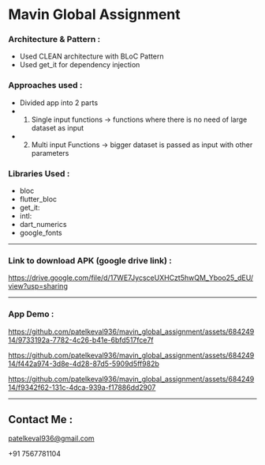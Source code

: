# Mavin Global Assignment

### Architecture & Pattern : 
* Used CLEAN architecture with BLoC Pattern
* Used get_it for dependency injection

### Approaches used :
* Divided app into 2 parts
* 1. Single input functions -> functions where there is no need of large dataset as input
* 2. Multi input Functions -> bigger dataset is passed as input with other parameters

### Libraries Used :
*  bloc
*  flutter_bloc
*  get_it:
*  intl:
*  dart_numerics
*  google_fonts

_____________

### Link to download APK (google drive link) : 

https://drive.google.com/file/d/17WE7JycsceUXHCzt5hwQM_Yboo25_dEU/view?usp=sharing

______________

### App Demo : 

https://github.com/patelkeval936/mavin_global_assignment/assets/68424914/9733192a-7782-4c26-b41e-6bfd517fce7f

https://github.com/patelkeval936/mavin_global_assignment/assets/68424914/f442a974-3d8e-4d28-87d5-5909d5ff982b

https://github.com/patelkeval936/mavin_global_assignment/assets/68424914/f9342f62-131c-4dca-939a-f17886dd2907

______________


## Contact Me :
patelkeval936@gmail.com

+91 7567781104

